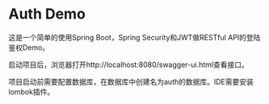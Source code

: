 # Auth Demo
这是一个简单的使用Spring Boot，Spring Security和JWT做RESTful API的登陆鉴权Demo。

启动项目后，浏览器打开http://localhost:8080/swagger-ui.html查看接口。

项目启动前需要配置数据库，在数据库中创建名为auth的数据库。IDE需要安装lombok插件。